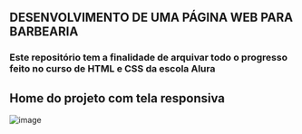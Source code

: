 ## DESENVOLVIMENTO DE UMA PÁGINA WEB PARA BARBEARIA 

### Este repositório tem a finalidade de arquivar todo o progresso feito no curso de HTML e CSS da escola Alura

## Home do projeto com tela responsiva
![image](https://user-images.githubusercontent.com/102214439/196932447-2007dbc3-2d86-498d-af0f-07b5445625bb.png)

